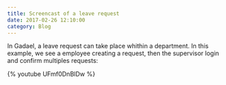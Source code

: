 ```yaml
---
title: Screencast of a leave request
date: 2017-02-26 12:10:00
category: Blog
---
```



In Gadael, a leave request can take place whithin a department. In this example, we see a employee creating a request, then the supervisor login and confirm multiples requests:

{% youtube UFmf0DnBlDw %}
